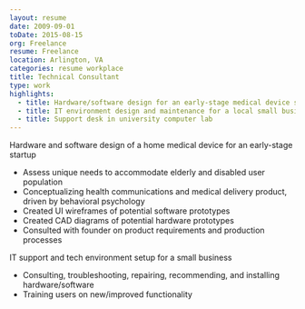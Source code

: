 ```yaml
---
layout: resume
date: 2009-09-01
toDate: 2015-08-15
org: Freelance
resume: Freelance
location: Arlington, VA
categories: resume workplace
title: Technical Consultant
type: work
highlights:
  - title: Hardware/software design for an early-stage medical device startup
  - title: IT environment design and maintenance for a local small business
  - title: Support desk in university computer lab
---
```


<span class="skill">Hardware</span> and <span class="skill">software design</span> of a home medical device for an early-stage startup

- Assess unique needs to accommodate elderly and disabled user population
- Conceptualizing health communications and medical delivery product, driven by <span class="skill">behavioral psychology</span>
- Created <span class="skill">UI wireframes</span> of potential software prototypes
- Created <span class="skill">CAD diagrams</span> of potential hardware prototypes
- Consulted with founder on <span class="skill">product requirements</span> and <span class="skill">production processes</span>

<span class="skill">IT support</span> and tech environment setup for a small business

- <span class="skill">Consulting</span>, troubleshooting, repairing, recommending, and installing hardware/software
- <span class="skill">Training users on new/improved functionality
